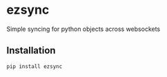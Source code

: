 # ezsync

Simple syncing for python objects across websockets

## Installation

```bash
pip install ezsync
```
